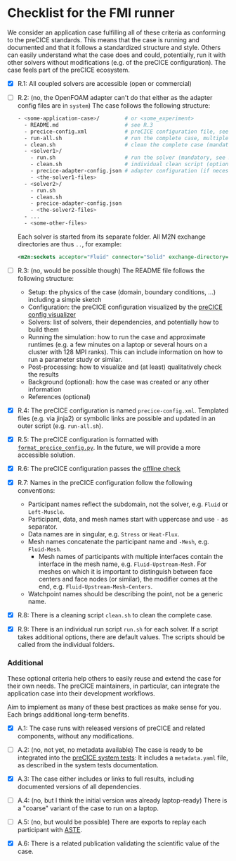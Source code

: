# Checklist for the FMI runner

We consider an application case fulfilling all of these criteria as conforming to the preCICE standards. This means that the case is running and documented and that it follows a standardized structure and style. Others can easily understand what the case does and could, potentially, run it with other solvers without modifications (e.g. of the preCICE configuration). The case feels part of the preCICE ecosystem.

- [x] R.1: All coupled solvers are accessible (open or commercial)
- [ ] R.2: (no, the OpenFOAM adapter can't do that either as the adapter config files are in `system`) The case follows the following structure:

    ```bash
    - <some-application-case>/        # or <some_experiment>
      - README.md                     # see R.3
      - precice-config.xml            # preCICE configuration file, see R.4-R.7
      - run-all.sh                    # run the complete case, multiple times if necessary (optional)
      - clean.sh                      # clean the complete case (mandatory, see R.8)
      - <solver1>/
        - run.sh                      # run the solver (mandatory, see R.9)
        - clean.sh                    # individual clean script (optional)
        - precice-adapter-config.json # adapter configuration (if necessary)
        - <the-solver1-files>
      - <solver2>/
        - run.sh
        - clean.sh
        - precice-adapter-config.json
        - <the-solver2-files>
      - ...
      - <some-other-files>
    ```

    Each solver is started from its separate folder. All M2N exchange directories are thus `..`, for example:

    ```xml
    <m2n:sockets acceptor="Fluid" connector="Solid" exchange-directory=".." />
    ```

- [ ] R.3: (no, would be possible though) The README file follows the following structure:
  - Setup: the physics of the case (domain, boundary conditions, ...) including a simple sketch
  - Configuration: the preCICE configuration visualized by the [preCICE config visualizer](tooling-config-visualization.html)
  - Solvers: list of solvers, their dependencies, and potentially how to build them
  - Running the simulation: how to run the case and approximate runtimes (e.g. a few minutes on a laptop or several hours on a cluster with 128 MPI ranks). This can include information on how to run a parameter study or similar.
  - Post-processing: how to visualize and (at least) qualitatively check the results
  - Background (optional): how the case was created or any other information
  - References (optional)
- [x] R.4: The preCICE configuration is named `precice-config.xml`. Templated files (e.g. via jinja2) or symbolic links are possible and updated in an outer script (e.g. `run-all.sh`).
- [x] R.5: The preCICE configuration is formatted with [`format_precice_config.py`](https://github.com/precice/precice-pre-commit-hooks/blob/main/format_precice_config/format_precice_config.py). In the future, we will provide a more accessible solution.
- [x] R.6: The preCICE configuration passes the [offline check](tooling-builtin.html#configuration-check)
- [x] R.7: Names in the preCICE configuration follow the following conventions:
  - Participant names reflect the subdomain, not the solver, e.g. `Fluid` or `Left-Muscle`.
  - Participant, data, and mesh names start with uppercase and use `-` as separator.
  - Data names are in singular, e.g. `Stress` or `Heat-Flux`.
  - Mesh names concatenate the participant name and `-Mesh`, e.g. `Fluid-Mesh`.
    - Mesh names of participants with multiple interfaces contain the interface in the mesh name, e.g. `Fluid-Upstream-Mesh`. For meshes on which it is important to distinguish between face centers and face nodes (or similar), the modifier comes at the end, e.g. `Fluid-Upstream-Mesh-Centers`.
  - Watchpoint names should be describing the point, not be a generic name.
- [x] R.8: There is a cleaning script `clean.sh` to clean the complete case.
- [x] R.9: There is an individual run script `run.sh` for each solver. If a script takes additional options, there are default values. The scripts should be called from the individual folders.

### Additional

These optional criteria help others to easily reuse and extend the case for their own needs. The preCICE maintainers, in particular, can integrate the application case into their development workflows.

Aim to implement as many of these best practices as make sense for you. Each brings additional long-term benefits.

- [x] A.1: The case runs with released versions of preCICE and related components, without any modifications.
- [ ] A.2: (no, not yet, no metadata available) The case is ready to be integrated into the [preCICE system tests](https://precice.org/dev-docs-system-tests.html): It includes a `metadata.yaml` file, as described in the system tests documentation.
- [x] A.3: The case either includes or links to full results, including documented versions of all dependencies.
- [ ] A.4: (no, but I think the initial version was already laptop-ready) There is a "coarse" variant of the case to run on a laptop.
- [ ] A.5: (no, but would be possible) There are exports to replay each participant with [ASTE](https://precice.org/tooling-aste.html#replay-mode).
- [x] A.6: There is a related publication validating the scientific value of the case.

